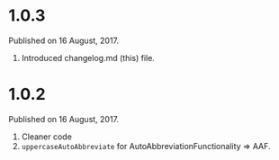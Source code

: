 # 1.0.3

Published on 16 August, 2017.

1. Introduced changelog.md (this) file.

# 1.0.2

Published on 16 August, 2017.

1. Cleaner code
2. `uppercaseAutoAbbreviate` for AutoAbbreviationFunctionality => AAF.
